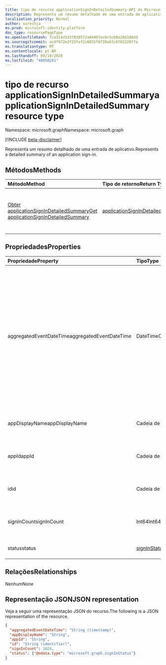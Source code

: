 ```yaml
---
title: tipo de recurso applicationSignInDetailedSummary-API do Microsoft Graph
description: Representa um resumo detalhado de uma entrada de aplicativo.
localization_priority: Normal
author: sureshja
ms.prod: microsoft-identity-platform
doc_type: resourcePageType
ms.openlocfilehash: fca314d1d3f830572a84407ec6c5cb0a28d188d3
ms.sourcegitcommit: acdf972e2f25fef2c6855f6f28a63c0762228ffa
ms.translationtype: MT
ms.contentlocale: pt-BR
ms.lasthandoff: 09/18/2020
ms.locfileid: "48050241"
---
```

# <a name="applicationsignindetailedsummary-resource-type"></a><span data-ttu-id="c31c0-103">tipo de recurso applicationSignInDetailedSummary</span><span class="sxs-lookup"><span data-stu-id="c31c0-103">applicationSignInDetailedSummary resource type</span></span>

<span data-ttu-id="c31c0-104">Namespace: microsoft.graph</span><span class="sxs-lookup"><span data-stu-id="c31c0-104">Namespace: microsoft.graph</span></span>

[!INCLUDE [beta-disclaimer](../../includes/beta-disclaimer.md)]

<span data-ttu-id="c31c0-105">Representa um resumo detalhado de uma entrada de aplicativo.</span><span class="sxs-lookup"><span data-stu-id="c31c0-105">Represents a detailed summary of an application sign-in.</span></span>

## <a name="methods"></a><span data-ttu-id="c31c0-106">Métodos</span><span class="sxs-lookup"><span data-stu-id="c31c0-106">Methods</span></span>

| <span data-ttu-id="c31c0-107">Método</span><span class="sxs-lookup"><span data-stu-id="c31c0-107">Method</span></span>       | <span data-ttu-id="c31c0-108">Tipo de retorno</span><span class="sxs-lookup"><span data-stu-id="c31c0-108">Return Type</span></span> | <span data-ttu-id="c31c0-109">Descrição</span><span class="sxs-lookup"><span data-stu-id="c31c0-109">Description</span></span> |
|:-------------|:------------|:------------|
| [<span data-ttu-id="c31c0-110">Obter applicationSignInDetailedSummary</span><span class="sxs-lookup"><span data-stu-id="c31c0-110">Get applicationSignInDetailedSummary</span></span>](../api/applicationsignindetailedsummary-get.md) | [<span data-ttu-id="c31c0-111">applicationSignInDetailedSummary</span><span class="sxs-lookup"><span data-stu-id="c31c0-111">applicationSignInDetailedSummary</span></span>](applicationsignindetailedsummary.md) | <span data-ttu-id="c31c0-112">Leia as propriedades e os relacionamentos de um objeto **applicationSignInDetailedSummary** .</span><span class="sxs-lookup"><span data-stu-id="c31c0-112">Read the properties and relationships of an **applicationSignInDetailedSummary** object.</span></span> |

## <a name="properties"></a><span data-ttu-id="c31c0-113">Propriedades</span><span class="sxs-lookup"><span data-stu-id="c31c0-113">Properties</span></span>
| <span data-ttu-id="c31c0-114">Propriedade</span><span class="sxs-lookup"><span data-stu-id="c31c0-114">Property</span></span>     | <span data-ttu-id="c31c0-115">Tipo</span><span class="sxs-lookup"><span data-stu-id="c31c0-115">Type</span></span>        | <span data-ttu-id="c31c0-116">Descrição</span><span class="sxs-lookup"><span data-stu-id="c31c0-116">Description</span></span> |
|:-------------|:------------|:------------|
|<span data-ttu-id="c31c0-117">aggregatedEventDateTime</span><span class="sxs-lookup"><span data-stu-id="c31c0-117">aggregatedEventDateTime</span></span>|<span data-ttu-id="c31c0-118">DateTimeOffset</span><span class="sxs-lookup"><span data-stu-id="c31c0-118">DateTimeOffset</span></span>|<span data-ttu-id="c31c0-119">O tipo Timestamp representa informações de data e hora usando o formato ISO 8601 e está sempre no horário UTC.</span><span class="sxs-lookup"><span data-stu-id="c31c0-119">The Timestamp type represents date and time information using ISO 8601 format and is always in UTC time.</span></span> <span data-ttu-id="c31c0-120">Por exemplo, meia-noite em UTC no dia 1º de janeiro de 2014 teria esta aparência: `'2014-01-01T00:00:00Z'`.</span><span class="sxs-lookup"><span data-stu-id="c31c0-120">For example, midnight UTC on Jan 1, 2014 would look like this: `'2014-01-01T00:00:00Z'`.</span></span>|
|<span data-ttu-id="c31c0-121">appDisplayName</span><span class="sxs-lookup"><span data-stu-id="c31c0-121">appDisplayName</span></span>|<span data-ttu-id="c31c0-122">Cadeia de caracteres</span><span class="sxs-lookup"><span data-stu-id="c31c0-122">String</span></span>|<span data-ttu-id="c31c0-123">Nome do aplicativo no qual o usuário entrou.</span><span class="sxs-lookup"><span data-stu-id="c31c0-123">Name of the application that the user signed in to.</span></span>|
|<span data-ttu-id="c31c0-124">appId</span><span class="sxs-lookup"><span data-stu-id="c31c0-124">appId</span></span>|<span data-ttu-id="c31c0-125">Cadeia de caracteres</span><span class="sxs-lookup"><span data-stu-id="c31c0-125">String</span></span>|<span data-ttu-id="c31c0-126">ID do aplicativo no qual o usuário entrou.</span><span class="sxs-lookup"><span data-stu-id="c31c0-126">ID of the application that the user signed in to.</span></span>|
|<span data-ttu-id="c31c0-127">id</span><span class="sxs-lookup"><span data-stu-id="c31c0-127">id</span></span>|<span data-ttu-id="c31c0-128">Cadeia de caracteres</span><span class="sxs-lookup"><span data-stu-id="c31c0-128">String</span></span>| <span data-ttu-id="c31c0-129">Uma ID exclusiva que representa a atividade de entrada.</span><span class="sxs-lookup"><span data-stu-id="c31c0-129">A unique ID representing the sign-in activity.</span></span>|
|<span data-ttu-id="c31c0-130">signInCount</span><span class="sxs-lookup"><span data-stu-id="c31c0-130">signInCount</span></span>|<span data-ttu-id="c31c0-131">Int64</span><span class="sxs-lookup"><span data-stu-id="c31c0-131">Int64</span></span>|<span data-ttu-id="c31c0-132">Contagem de entradas feitas pelo aplicativo.</span><span class="sxs-lookup"><span data-stu-id="c31c0-132">Count of sign-ins made by the application.</span></span>|
|<span data-ttu-id="c31c0-133">status</span><span class="sxs-lookup"><span data-stu-id="c31c0-133">status</span></span>|[<span data-ttu-id="c31c0-134">signInStatus</span><span class="sxs-lookup"><span data-stu-id="c31c0-134">signInStatus</span></span>](signinstatus.md)|<span data-ttu-id="c31c0-135">Detalhes do status de entrada.</span><span class="sxs-lookup"><span data-stu-id="c31c0-135">Details of the sign-in status.</span></span>|

## <a name="relationships"></a><span data-ttu-id="c31c0-136">Relações</span><span class="sxs-lookup"><span data-stu-id="c31c0-136">Relationships</span></span>
<span data-ttu-id="c31c0-137">Nenhum</span><span class="sxs-lookup"><span data-stu-id="c31c0-137">None</span></span>


## <a name="json-representation"></a><span data-ttu-id="c31c0-138">Representação JSON</span><span class="sxs-lookup"><span data-stu-id="c31c0-138">JSON representation</span></span>

<span data-ttu-id="c31c0-139">Veja a seguir uma representação JSON do recurso.</span><span class="sxs-lookup"><span data-stu-id="c31c0-139">The following is a JSON representation of the resource.</span></span>

<!-- {
  "blockType": "resource",
  "optionalProperties": [

  ],
  "@odata.type": "microsoft.graph.applicationSignInDetailedSummary"
}-->

```json
{
  "aggregatedEventDateTime": "String (timestamp)",
  "appDisplayName": "String",
  "appId": "String",
  "id": "String (identifier)",
  "signInCount": 1024,
  "status": {"@odata.type": "microsoft.graph.signInStatus"}
}

```

<!-- uuid: 8fcb5dbc-d5aa-4681-8e31-b001d5168d79
2015-10-25 14:57:30 UTC -->
<!-- {
  "type": "#page.annotation",
  "description": "applicationSignInDetailedSummary resource",
  "keywords": "",
  "section": "documentation",
  "tocPath": ""
}-->


